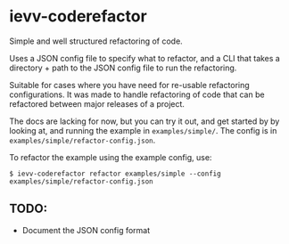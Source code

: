 # ievv-coderefactor

Simple and well structured refactoring of code.

Uses a JSON config file to specify what to refactor, and
a CLI that takes a directory + path to the JSON config file
to run the refactoring.

Suitable for cases where you have need for re-usable
refactoring configurations. It was made to handle refactoring
of code that can be refactored between major releases of a project.

The docs are lacking for now, but you can try it out, and get
started by by looking at, and running the example in
``examples/simple/``. The config is in ``examples/simple/refactor-config.json``.

To refactor the example using the example config, use:

```
$ ievv-coderefactor refactor examples/simple --config examples/simple/refactor-config.json
```


## TODO:
- Document the JSON config format
